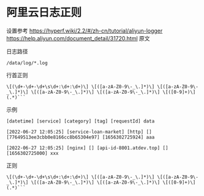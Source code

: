 # 阿里云日志正则
设置参考
https://hyperf.wiki/2.2/#/zh-cn/tutorial/aliyun-logger
https://help.aliyun.com/document_detail/31720.html
原文
 

日志路径

```
/data/log/*.log
```

行首正则
```
\[(\d+-\d+-\d+\s\d+:\d+:\d+)\] \[([a-zA-Z0-9\-_\.]*)\] \[([a-zA-Z0-9\-_\.]*)\] \[([a-zA-Z0-9\-_\.]*)\] \[([a-zA-Z0-9\-_\.]*)\] \[([0-9]+)\] (.*)```
```
示例
```
[datetime] [service] [category] [tag] [requestId] data 

[2022-06-27 12:05:25] [service-loan-market] [http] [] [77649513ee3cbb0e8166cc8b65304e97] [1656302725924] aaa

[2022-06-27 12:05:25] [nginx] [] [api-id-8001.atdev.top] [] [1656302725000] xxx

```
正则
```
\[(\d+-\d+-\d+\s\d+:\d+:\d+)\] \[([a-zA-Z0-9\-_\.]*)\] \[([a-zA-Z0-9\-_\.]*)\] \[([a-zA-Z0-9\-_\.]*)\] \[([a-zA-Z0-9\-_\.]*)\] \[([0-9]+)\] (.*)```
